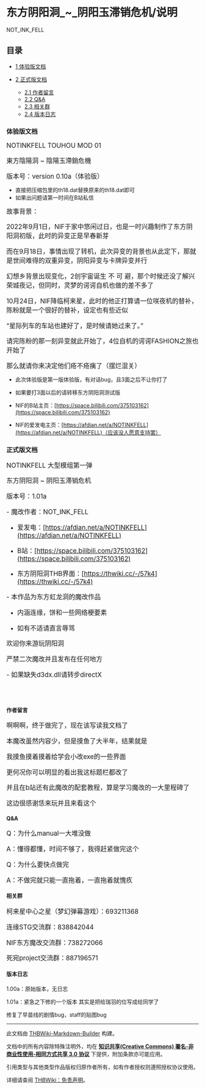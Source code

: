 # 东方阴阳洞_~_阴阳玉滞销危机/说明

<!-- source html: G:\repos\THBWiki-Markdown-Builder\THBWikiMarkdown\Temp\main\3\36\ns0%3A%E4%B8%9C%E6%96%B9%E9%98%B4%E9%98%B3%E6%B4%9E_%7E_%E9%98%B4%E9%98%B3%E7%8E%89%E6%BB%9E%E9%94%80%E5%8D%B1%E6%9C%BA%2F%E8%AF%B4%E6%98%8E.html -->

NOT_INK_FELL

## 目录

- [1 体验版文档](#体验版文档)
- [2 正式版文档](#正式版文档)

  - [2.1 作者留言](#作者留言)
  - [2.2 Q&amp;A](#Q&amp;A)
  - [2.3 相关群](#相关群)
  - [2.4 版本日志](#版本日志)







### 体验版文档
  
<big>NOTINKFELL TOUHOU MOD 01  

東方陰陽洞 ~ 陰陽玉滯銷危機  

版本号：version 0.10a（体验版）  
</big>
  

- 直接把压缩包里的th18.dat替换原来的th18.dat即可
- 如果出问题请第一时间在B站私信

  
<big>故事背景：  

2022年9月1日，NIF于家中悠闲过日，也是一时兴趣制作了东方阴阳洞初版，此时的异变正是早春新芽  

而在9月18日，事情出现了转机，此次异变的背景也从此定下，那就是世间难得的双重异变，阴阳异变与卡牌异变并行  

幻想乡背景出现变化，2创宇宙诞生 不 可 避，那个时候还没了解兴荣城夜记，但同时，灵梦的谔谔自机也做的差不多了  

10月24日，NIF降临柯来星，此时的他正打算请一位咲夜机的替补，陈粉就是一个很好的替补，设定也有些近似  

“星际列车的车站也建好了，是时候请她过来了。”  

请完陈粉的那一刻异变就此开始了，4位自机的谔谔FASHION之旅也开始了  

那么就请你来决定他们疮不疮痍了（摆烂混关）  
</big>
  

- 此次体验版是第一版体验版，有对话bug，且3面之后不让你打了  

- 如果要打3面以后的请转移东方阴阳洞测试版

  

  

- NIF的B站主页：[https://space.bilibili.com/375103162](https://space.bilibili.com/375103162)  

- NIF的爱发电主页：[https://afdian.net/a/NOTINKFELL](https://afdian.net/a/NOTINKFELL)（应该没人愿意支持罢）

### 正式版文档
  
<big>NOTINKFELL 大型模组第一弹  

东方阴阳洞 ~ 阴阳玉滞销危机  

  

版本号：1.01a  

  

</big>  
<big>- 魔改作者：NOT_INK_FELL  

- 爱发电：[https://afdian.net/a/NOTINKFELL](https://afdian.net/a/NOTINKFELL)  

- B站：[https://space.bilibili.com/375103162](https://space.bilibili.com/375103162)  

- 东方阴阳洞THB界面：[https://thwiki.cc/-/57k4](https://thwiki.cc/-/57k4)  

</big><big>  
  

  
</big><big>- 本作品为东方虹龙洞的魔改作品  

- 内涵连缘，饼和一些网络梗要素  

- 如有不适请直言辱骂  

</big><big>  
  

欢迎你来游玩阴阳洞  

严禁二次魔改并且发布在任何地方  

  

  
</big><big>- 如果缺失d3dx.dll请转步directX  

</big><big></big>  
<big>  
</big>
  

#### 作者留言
  
<big>啊啊啊，终于做完了，现在该写读我文档了  

本魔改虽然内容少，但是摸鱼了大半年，结果就是  

我摸鱼摸着摸着给学会小改exe的一些界面  

更何况你可以明显的看出我这标题栏都改了  

并且在b站还有此魔改的配套教程，算是学习魔改的一大里程碑了  

这边很感谢恁来玩并且来看这个  
</big>
  

  

#### Q&amp;A
  
<big>Q：为什么manual一大堆没做  

A：懂得都懂，时间不够了，我得赶紧做完这个  

Q：为什么要快点做完  

A：不做完就只能一直拖着，一直拖着就愧疚  
</big>
  

  

#### 相关群
  
<big>柯来星中心之星（梦幻弹幕游戏）：693211368  

连缘STG交流群：838842044  

NIF东方魔改交流群：738272066  

死宛project交流群：887196571  
</big>
  

  

#### 版本日志
  
1.00a：原始版本，无日志  

1.01a：紧急之下修的一个版本 其实是把给瑞羽的位写成给同学了  

修复了早苗线的剧情bug，staff的贴图bug  

  





---

此文档由 [THBWiki-Markdown-Builder](https://github.com/Delsin-Yu/THBWiki-Markdown-Builder) 构建。

文档中的所有内容除特殊注明外，均在 [**知识共享(Creative Commons) 署名-非商业性使用-相同方式共享 3.0 协议**](https://creativecommons.org/licenses/by-sa/3.0/deed.zh-hans) 下提供，附加条款亦可能应用。

引用类型与其他类型作品版权归原作者所有，如有作者授权则遵照授权协议使用。

详细请查阅 [THBWiki：免责声明](https://thbwiki.cc/THBWiki:%E5%85%8D%E8%B4%A3%E5%A3%B0%E6%98%8E)。

